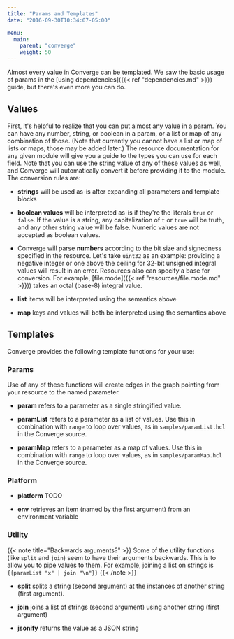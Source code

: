 ```yaml
---
title: "Params and Templates"
date: "2016-09-30T10:34:07-05:00"

menu:
  main:
    parent: "converge"
    weight: 50
---
```


Almost every value in Converge can be templated. We saw the basic usage of
params in the [using dependencies]({{< ref "dependencies.md" >}}) guide, but
there's even more you can do.

## Values

First, it's helpful to realize that you can put almost any value in a param. You
can have any number, string, or boolean in a param, or a list or map of any
combination of those. (Note that currently you cannot have a list or map of
lists or maps, those may be added later.) The resource documentation for any
given module will give you a guide to the types you can use for each field. Note
that you can use the string value of any of these values as well, and Converge
will automatically convert it before providing it to the module. The conversion
rules are:

- **strings** will be used as-is after expanding all parameters and template
  blocks

- **boolean values** will be interpreted as-is if they're the literals `true` or
  `false`. If the value is a string, any capitalization of `t` or `true` will be
  truth, and any other string value will be false. Numeric values are not
  accepted as boolean values.

- Converge will parse **numbers** according to the bit size and signedness
  specified in the resource. Let's take `uint32` as an example: providing a
  negative integer or one above the ceiling for 32-bit unsigned integral values
  will result in an error. Resources also can specify a base for conversion. For
  example, [file.mode]({{< ref "resources/file.mode.md" >}})) takes an octal
  (base-8) integral value.

- **list** items will be interpreted using the semantics above

- **map** keys and values will both be interpreted using the semantics above

## Templates

Converge provides the following template functions for your use:

### Params

Use of any of these functions will create edges in the graph pointing from your
resource to the named parameter.

- **param** refers to a parameter as a single stringified value.

- **paramList** refers to a parameter as a list of values. Use this in
  combination with `range` to loop over values, as in `samples/paramList.hcl` in
  the Converge source.

- **paramMap** refers to a parameter as a map of values. Use this in combination
  with `range` to loop over values, as in `samples/paramMap.hcl` in the Converge
  source.

### Platform

- **platform** TODO

- **env** retrieves an item (named by the first argument) from an environment
  variable

### Utility

{{< note title="Backwards arguments?" >}}
Some of the utility functions (like `split` and `join`) seem to have their
arguments backwards. This is to allow you to pipe values to them. For example,
joining a list on strings is `{{paramList "x" | join "\n"}}`
{{< /note >}}

- **split** splits a string (second argument) at the instances of another string
  (first argument).

- **join** joins a list of strings (second argument) using another string (first
  argument)

- **jsonify** returns the value as a JSON string
